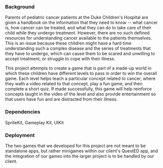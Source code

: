 ### Background

Parents of pediatric cancer patients at the Duke Children's Hospital are given a handbook on the information that they need to know -- what cancer is, how cancer can be treated, and what they can do to take care of their child while they undergo treatment. However, there are no such defined resources for understanding cancer available to the patients themselves. This is an issue because these children might have a hard time understanding such a complex disease and the series of treatments that they have to undergo, which can cause them to be scared and unwilling to accept treatment, or struggle to cope with their illness.

This project attempts to create a game that is part of a made-up world in which these children have different levels to pass in order to win the overall game. Each level helps teach a particular concept related to cancer, where they wath a video related to that concept, play a fun game, and then complete a short quiz. If made successfully, this game will help reinforce concepts taught in the video of the level and also provide entertainment so that users have fun and are distracted from their illness.

### Dependencies

SpriteKit, Gameplay Kit, UIKit

### Deployment

The two games that we developed for this project are not meant to be standalone apps, but rather minigames within our client's QuestED app, and the integration of our games into the larger project is to be handled by our client.
